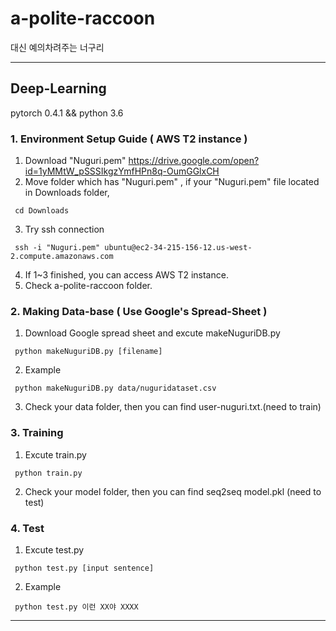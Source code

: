 # a-polite-raccoon
대신 예의차려주는 너구리
- - - 
## Deep-Learning
pytorch 0.4.1 && python 3.6

### 1. Environment Setup Guide ( AWS T2 instance )
1. Download "Nuguri.pem" https://drive.google.com/open?id=1yMMtW_pSSSIkgzYmfHPn8q-OumGGlxCH 
2. Move folder which has "Nuguri.pem" , if your "Nuguri.pem" file located in Downloads folder,
<pre><code> cd Downloads </code></pre>
3. Try ssh connection  
<pre><code> ssh -i "Nuguri.pem" ubuntu@ec2-34-215-156-12.us-west-2.compute.amazonaws.com </code></pre>
4. If 1~3 finished, you can access AWS T2 instance.
5. Check a-polite-raccoon folder.

### 2. Making Data-base ( Use Google's Spread-Sheet )
1. Download Google spread sheet and excute makeNuguriDB.py
<pre><code> python makeNuguriDB.py [filename] </code></pre>
2. Example 
<pre><code> python makeNuguriDB.py data/nuguridataset.csv </code></pre>
3. Check your data folder, then you can find user-nuguri.txt.(need to train)

### 3. Training
1. Excute train.py 
<pre><code> python train.py </code></pre>
2. Check your model folder, then you can find seq2seq model.pkl (need to test)

### 4. Test
1. Excute test.py
<pre><code> python test.py [input sentence]</code></pre>
2. Example
<pre><code> python test.py 이런 XX야 XXXX </code></pre>

- - -
